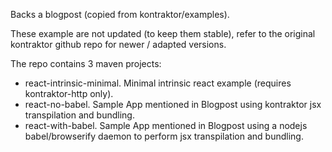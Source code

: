 Backs a blogpost (copied from kontraktor/examples).

These example are not updated (to keep them stable), refer to the original kontraktor github repo for newer / adapted versions.

The repo contains 3 maven projects:
* react-intrinsic-minimal. Minimal intrinsic react example (requires kontraktor-http only).
* react-no-babel. Sample App mentioned in Blogpost using kontraktor jsx transpilation and bundling.
* react-with-babel. Sample App mentioned in Blogpost using a nodejs babel/browserify daemon to perform jsx transpilation and bundling.
